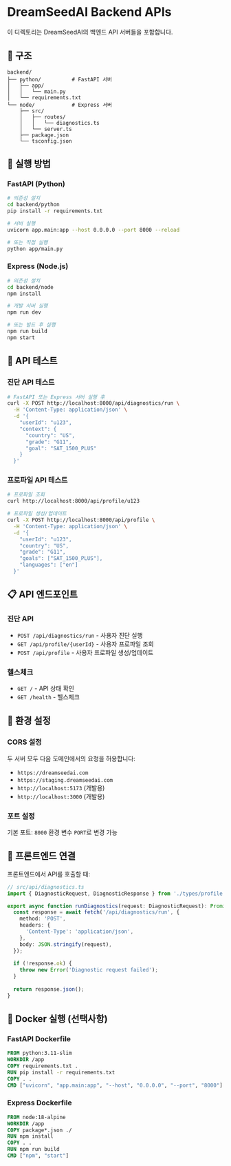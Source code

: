 # DreamSeedAI Backend APIs

이 디렉토리는 DreamSeedAI의 백엔드 API 서버들을 포함합니다.

## 📁 구조

```
backend/
├── python/          # FastAPI 서버
│   ├── app/
│   │   └── main.py
│   └── requirements.txt
└── node/            # Express 서버
    ├── src/
    │   ├── routes/
    │   │   └── diagnostics.ts
    │   └── server.ts
    ├── package.json
    └── tsconfig.json
```

## 🚀 실행 방법

### FastAPI (Python)

```bash
# 의존성 설치
cd backend/python
pip install -r requirements.txt

# 서버 실행
uvicorn app.main:app --host 0.0.0.0 --port 8000 --reload

# 또는 직접 실행
python app/main.py
```

### Express (Node.js)

```bash
# 의존성 설치
cd backend/node
npm install

# 개발 서버 실행
npm run dev

# 또는 빌드 후 실행
npm run build
npm start
```

## 🧪 API 테스트

### 진단 API 테스트

```bash
# FastAPI 또는 Express 서버 실행 후
curl -X POST http://localhost:8000/api/diagnostics/run \
  -H 'Content-Type: application/json' \
  -d '{
    "userId": "u123",
    "context": {
      "country": "US",
      "grade": "G11", 
      "goal": "SAT_1500_PLUS"
    }
  }'
```

### 프로파일 API 테스트

```bash
# 프로파일 조회
curl http://localhost:8000/api/profile/u123

# 프로파일 생성/업데이트
curl -X POST http://localhost:8000/api/profile \
  -H 'Content-Type: application/json' \
  -d '{
    "userId": "u123",
    "country": "US",
    "grade": "G11",
    "goals": ["SAT_1500_PLUS"],
    "languages": ["en"]
  }'
```

## 📋 API 엔드포인트

### 진단 API

- `POST /api/diagnostics/run` - 사용자 진단 실행
- `GET /api/profile/{userId}` - 사용자 프로파일 조회
- `POST /api/profile` - 사용자 프로파일 생성/업데이트

### 헬스체크

- `GET /` - API 상태 확인
- `GET /health` - 헬스체크

## 🔧 환경 설정

### CORS 설정

두 서버 모두 다음 도메인에서의 요청을 허용합니다:
- `https://dreamseedai.com`
- `https://staging.dreamseedai.com`
- `http://localhost:5173` (개발용)
- `http://localhost:3000` (개발용)

### 포트 설정

기본 포트: `8000`
환경 변수 `PORT`로 변경 가능

## 📝 프론트엔드 연결

프론트엔드에서 API를 호출할 때:

```typescript
// src/api/diagnostics.ts
import { DiagnosticRequest, DiagnosticResponse } from './types/profile';

export async function runDiagnostics(request: DiagnosticRequest): Promise<DiagnosticResponse> {
  const response = await fetch('/api/diagnostics/run', {
    method: 'POST',
    headers: {
      'Content-Type': 'application/json',
    },
    body: JSON.stringify(request),
  });
  
  if (!response.ok) {
    throw new Error('Diagnostic request failed');
  }
  
  return response.json();
}
```

## 🐳 Docker 실행 (선택사항)

### FastAPI Dockerfile

```dockerfile
FROM python:3.11-slim
WORKDIR /app
COPY requirements.txt .
RUN pip install -r requirements.txt
COPY . .
CMD ["uvicorn", "app.main:app", "--host", "0.0.0.0", "--port", "8000"]
```

### Express Dockerfile

```dockerfile
FROM node:18-alpine
WORKDIR /app
COPY package*.json ./
RUN npm install
COPY . .
RUN npm run build
CMD ["npm", "start"]
```


